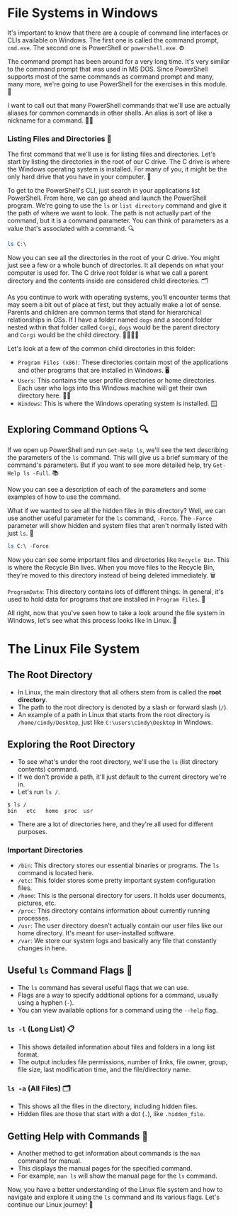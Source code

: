 # File Systems in Windows 

It's important to know that there are a couple of command line interfaces or CLIs available on Windows. The first one is called the command prompt, `cmd.exe`. The second one is PowerShell or `powershell.exe`. ⚙️

The command prompt has been around for a very long time. It's very similar to the command prompt that was used in MS DOS. Since PowerShell supports most of the same commands as command prompt and many, many more, we're going to use PowerShell for the exercises in this module. 🤖

I want to call out that many PowerShell commands that we'll use are actually aliases for common commands in other shells. An alias is sort of like a nickname for a command. 🐱‍💻

### Listing Files and Directories 📁

The first command that we'll use is for listing files and directories. Let's start by listing the directories in the root of our C drive. The C drive is where the Windows operating system is installed. For many of you, it might be the only hard drive that you have in your computer. 💾

To get to the PowerShell's CLI, just search in your applications list PowerShell. From here, we can go ahead and launch the PowerShell program. We're going to use the `ls` or `list directory` command and give it the path of where we want to look. The path is not actually part of the command, but it is a command parameter. You can think of parameters as a value that's associated with a command. 🔍

```powershell
ls C:\
```

Now you can see all the directories in the root of your C drive. You might just see a few or a whole bunch of directories. It all depends on what your computer is used for. The C drive root folder is what we call a parent directory and the contents inside are considered child directories. 🗂️

As you continue to work with operating systems, you'll encounter terms that may seem a bit out of place at first, but they actually make a lot of sense. Parents and children are common terms that stand for hierarchical relationships in OSs. If I have a folder named `dogs` and a second folder nested within that folder called `Corgi`, `dogs` would be the parent directory and `Corgi` would be the child directory. 👨‍👩‍👧‍👦

Let's look at a few of the common child directories in this folder:

- `Program Files (x86)`: These directories contain most of the applications and other programs that are installed in Windows. 🖥️
- `Users`: This contains the user profile directories or home directories. Each user who logs into this Windows machine will get their own directory here. 🙎‍♂️
- `Windows`: This is where the Windows operating system is installed. 🪟

## Exploring Command Options 🔍

If we open up PowerShell and run `Get-Help ls`, we'll see the text describing the parameters of the `ls` command. This will give us a brief summary of the command's parameters. But if you want to see more detailed help, try `Get-Help ls -Full`. 📚

Now you can see a description of each of the parameters and some examples of how to use the command.

What if we wanted to see all the hidden files in this directory? Well, we can use another useful parameter for the `ls` command, `-Force`. The `-Force` parameter will show hidden and system files that aren't normally listed with just `ls`. 👀

```powershell
ls C:\ -Force
```

Now you can see some important files and directories like `Recycle Bin`. This is where the Recycle Bin lives. When you move files to the Recycle Bin, they're moved to this directory instead of being deleted immediately. 🗑️

`ProgramData`: This directory contains lots of different things. In general, it's used to hold data for programs that are installed in `Program Files`. 💾

All right, now that you've seen how to take a look around the file system in Windows, let's see what this process looks like in Linux. 🐧

# The Linux File System

## The Root Directory

- In Linux, the main directory that all others stem from is called the **root directory**.
- The path to the root directory is denoted by a slash or forward slash (`/`).
- An example of a path in Linux that starts from the root directory is `/home/cindy/Desktop`, just like `C:\users\cindy\Desktop` in Windows.

## Exploring the Root Directory

- To see what's under the root directory, we'll use the `ls` (list directory contents) command.
- If we don't provide a path, it'll just default to the current directory we're in.
- Let's run `ls /`.

```
$ ls /
bin   etc   home  proc  usr
```

- There are a lot of directories here, and they're all used for different purposes.

### Important Directories

- `/bin`: This directory stores our essential binaries or programs. The `ls` command is located here.
- `/etc`: This folder stores some pretty important system configuration files.
- `/home`: This is the personal directory for users. It holds user documents, pictures, etc.
- `/proc`: This directory contains information about currently running processes.
- `/usr`: The user directory doesn't actually contain our user files like our home directory. It's meant for user-installed software.
- `/var`: We store our system logs and basically any file that constantly changes in here.

## Useful `ls` Command Flags 🚩

- The `ls` command has several useful flags that we can use.
- Flags are a way to specify additional options for a command, usually using a hyphen (`-`).
- You can view available options for a command using the `--help` flag.

### `ls -l` (Long List) 📋
- This shows detailed information about files and folders in a long list format.
- The output includes file permissions, number of links, file owner, group, file size, last modification time, and the file/directory name.

### `ls -a` (All Files) 🗂️
- This shows all the files in the directory, including hidden files.
- Hidden files are those that start with a dot (`.`), like `.hidden_file`.

## Getting Help with Commands 🤖
- Another method to get information about commands is the `man` command for manual.
- This displays the manual pages for the specified command.
- For example, `man ls` will show the manual page for the `ls` command.

Now, you have a better understanding of the Linux file system and how to navigate and explore it using the `ls` command and its various flags. Let's continue our Linux journey! 🐧